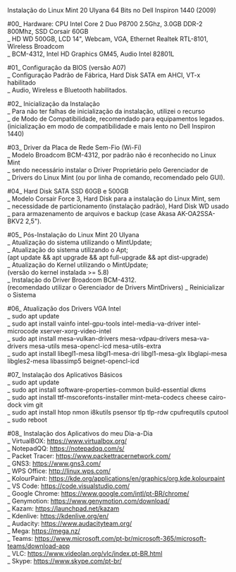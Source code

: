 Instalação do Linux Mint 20 Ulyana 64 Bits no Dell Inspiron 1440 (2009)

#00_ Hardware: CPU Intel Core 2 Duo P8700 2.5Ghz, 3.0GB DDR-2 800Mhz, SSD Corsair 60GB<br>
	_ HD WD 500GB, LCD 14", Webcam, VGA, Ethernet Realtek RTL-8101, Wireless Broadcom<br>
	_ BCM-4312, Intel HD Graphics GM45, Audio Intel 82801L

#01_ Configuração da BIOS (versão A07)<br>
	_ Configuração Padrão de Fábrica, Hard Disk SATA em AHCI, VT-x habilitado<br>
	_ Audio, Wireless e Bluetooth habilitados.
	
#02_ Inicialização da Instalação<br>
	_ Para não ter falhas de inicialização da instalação, utilizei o recurso<br>
	_ de Modo de Compatibilidade, recomendado para equipamentos legados.<br>
		(inicialização em modo de compatibilidade e mais lento no Dell Inspiron 1440)

#03_ Driver da Placa de Rede Sem-Fio (Wi-Fi)<br>
	_ Modelo Broadcom BCM-4312, por padrão não é reconhecido no Linux Mint<br>
	_ sendo necessário instalar o Driver Proprietário pelo Gerenciador de<br>
	_ Drivers do Linux Mint (ou por linha de comando, recomendado pelo GUI).

#04_ Hard Disk SATA SSD 60GB e 500GB<br>
	_ Modelo Corsair Force 3, Hard Disk para a instalação do Linux Mint, sem<br>
	_ necessidade de particionamento (instalação padrão), Hard Disk WD usado<br>
	_ para armazenamento de arquivos e backup (case Akasa AK-OA2SSA-BKV2 2,5").
	
#05_ Pós-Instalação do Linux Mint 20 Ulyana<br>
	_ Atualização do sistema utilizando o MintUpdate;<br>
	_ Atualização do sistema utilizando o Apt;<br>
		(apt update && apt upgrade && apt full-upgrade && apt dist-upgrade)<br>
	_ Atualização do Kernel utilizando o MintUpdate;<br>
		(versão do kernel instalada >= 5.8)<br>
	_ Instalação do Driver Broadcom BCM-4312.<br>
		(recomendado utilizar o Gerenciador de Drivers MintDrivers)
	_ Reinicializar o Sistema
	
#06_ Atualização dos Drivers VGA Intel<br>
	_ sudo apt update<br>
	_ sudo apt install vainfo intel-gpu-tools intel-media-va-driver intel-microcode xserver-xorg-video-intel<br>
    _ sudo apt install mesa-vulkan-drivers mesa-vdpau-drivers mesa-va-drivers mesa-utils mesa-opencl-icd mesa-utils-extra<br>
    _ sudo apt install libegl1-mesa libgl1-mesa-dri libgl1-mesa-glx libglapi-mesa libgles2-mesa libassimp5 beignet-opencl-icd<br>
	  
#07_ Instalação dos Aplicativos Básicos<br>
	_ sudo apt update<br>
	_ sudo apt install software-properties-common build-essential dkms<br>
	_ sudo apt install ttf-mscorefonts-installer mint-meta-codecs cheese cairo-dock vim git<br>
	_ sudo apt install htop nmon i8kutils psensor tlp tlp-rdw cpufrequtils cputool
	_ sudo reboot

#08_ Instalação dos Aplicativos do meu Dia-a-Dia<br>
	_ VirtualBOX: https://www.virtualbox.org/<br>
	_ NotepadQQ: https://notepadqq.com/s/<br>
	_ Packet Tracer: https://www.packettracernetwork.com/<br>
	_ GNS3: https://www.gns3.com/<br>
	_ WPS Office: http://linux.wps.com/<br>
	_ KolourPaint: https://kde.org/applications/en/graphics/org.kde.kolourpaint<br>
	_ VS Code: https://code.visualstudio.com/<br>
	_ Google Chrome: https://www.google.com/intl/pt-BR/chrome/<br>
	_ Genymotion: https://www.genymotion.com/download/<br>
	_ Kazam: https://launchpad.net/kazam<br>
	_ Kdenlive: https://kdenlive.org/en/<br>
	_ Audacity: https://www.audacityteam.org/<br>
	_ Mega: https://mega.nz/<br>
	_ Teams: https://www.microsoft.com/pt-br/microsoft-365/microsoft-teams/download-app<br>
	_ VLC: https://www.videolan.org/vlc/index.pt-BR.html<br>
	_ Skype: https://www.skype.com/pt-br/
